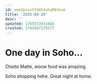 ```yaml
---
id: ven2pcvxf74414uha993vum
title: '2025-04-20'
desc: ''
updated: 1745571932484
created: 1745407174277
---
```

# One day in Soho...

Chotto Matte, woow food was amazing. 

Soho shopping hehe. Great night at home.